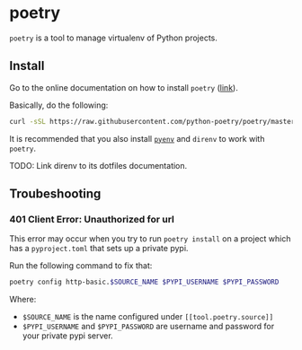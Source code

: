 # poetry

`poetry` is a tool to manage virtualenv of Python projects.

## Install

Go to the online documentation on how to install `poetry` ([link][poetry-install]).

Basically, do the following:

```bash
curl -sSL https://raw.githubusercontent.com/python-poetry/poetry/master/get-poetry.py | python -
```

It is recommended that you also install [`pyenv`](/tools/pyenv/README.md) and `direnv` to work with `poetry`.

TODO: Link direnv to its dotfiles documentation.

[poetry-install]: https://python-poetry.org/docs/#installation

## Troubeshooting

### 401 Client Error: Unauthorized for url

This error may occur when you try to run `poetry install` on a project which has a `pyproject.toml` that sets up a private pypi.

Run the following command to fix that:

```bash
poetry config http-basic.$SOURCE_NAME $PYPI_USERNAME $PYPI_PASSWORD
```

Where:

* `$SOURCE_NAME` is the name configured under `[[tool.poetry.source]]`
* `$PYPI_USERNAME` and `$PYPI_PASSWORD` are username and password for your private pypi server.

